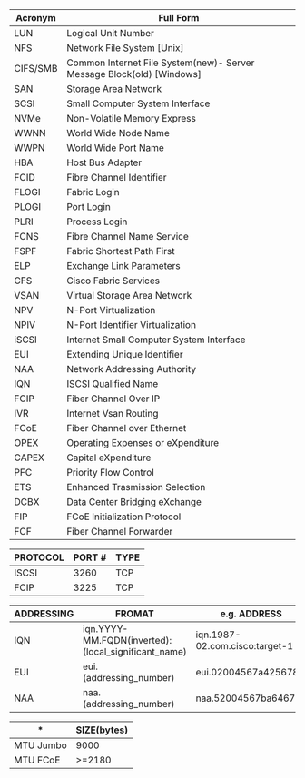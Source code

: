 | Acronym | Full Form                              |
|---------|----------------------------------------|
| LUN     | Logical Unit Number                   |
| NFS      | Network File System  [Unix]             |
| CIFS/SMB     | Common Internet File System(new)- Server Message Block(old) [Windows] |
| SAN     | Storage Area Network                  |
| SCSI    | Small Computer System Interface       |
| NVMe    | Non-Volatile Memory Express           |
| WWNN    | World Wide Node Name                 |
| WWPN    | World Wide Port Name                 |
| HBA     | Host Bus Adapter                      |
| FCID    | Fibre Channel Identifier              |
| FLOGI   | Fabric Login                          |
| PLOGI   | Port Login                            |
| PLRI    | Process Login                         |
| FCNS    | Fibre Channel Name Service            |
| FSPF    | Fabric Shortest Path First            |
| ELP     | Exchange Link Parameters              |
| CFS     | Cisco Fabric Services                 |
| VSAN    | Virtual Storage Area Network          |
| NPV     | N-Port Virtualization                 |
| NPIV    | N-Port Identifier Virtualization      |
| iSCSI   | Internet Small Computer System Interface   |
| EUI    | Extending Unique Identifier          |
| NAA |  Network Addressing Authority          |
| IQN    | ISCSI Qualified Name                  |
| FCIP    | Fiber Channel Over IP                 |
| IVR     | Internet Vsan Routing                 |
| FCoE    | Fiber Channel over Ethernet          |
| OPEX     | Operating Expenses or eXpenditure    |
| CAPEX     | Capital eXpenditure                |
| PFC    | Priority Flow Control                |
| ETS    | Enhanced Trasmission Selection      |
| DCBX  | Data Center Bridging eXchange        |
| FIP  |  FCoE Initialization Protocol         |
| FCF   |  Fiber Channel Forwarder            |

| PROTOCOL | PORT # | TYPE |
| ------| ------ | --------|
| ISCSI | 3260 | TCP |
| FCIP | 3225 | TCP |


| ADDRESSING | FROMAT | e.g. ADDRESS | 
| ------| ------ | ------ |
| IQN | iqn.YYYY-MM.FQDN(inverted):(local_significant_name) | iqn.1987-02.com.cisco:target-1 |
| EUI  | eui.(addressing_number)  |  eui.02004567a425678d |
| NAA  | naa.(addressing_number) | naa.52004567ba64678d  |

| * | SIZE(bytes) |
| ------| ------ |
| MTU Jumbo | 9000 |
| MTU FCoE  | >=2180 |
